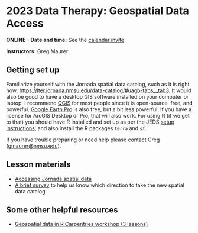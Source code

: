 # 2023 Data Therapy: Geospatial Data Access

**ONLINE - Date and time:** See the [calendar invite](https://www.google.com/calendar/event?eid=YWlta3ZsZDUzbzdsM3VkbWVjN2ZwNDExbzBfMjAyMjA5MDhUMjEwMDAwWiBkczVtNnF0NTRsYm9xYm85Z3QxNDhzcjJjMEBn)

**Instructors:** Greg Maurer


## Getting set up

Familiarize yourself with the Jornada spatial data catalog, such as it is right now: <https://lter.jornada.nmsu.edu/data-catalog/#uagb-tabs__tab3>. It would also be good to have a desktop GIS software installed on your computer or laptop. I recommend [QGIS](https://qgis.org/en/site/) for most people since it is open-source, free, and powerful. [Google Earth Pro](https://www.google.com/earth/about/versions/) is also free, but a bit less powerful. If you have a license for ArcGIS Desktop or Pro, that will also work. For using R (if we get to that) you should have R installed and set up as per the JEDS [setup instructions](../../html/setup), and also install the R packages `terra` and `sf`.

If you have trouble preparing or need help please contact Greg (<gmaurer@nmsu.edu>).

## Lesson materials

* [Accessing Jornada spatial data](../episodes/accessing_Jornada_geospatial)
* [A brief survey](https://forms.gle/VQ5Nc7YUZv4Wb7go9) to help us know which direction to take the new spatial data catalog.

## Some other helpful resources

* [Geospatial data in R Carpentries workshop (3 lessons)](https://datacarpentry.org/geospatial-workshop/)
